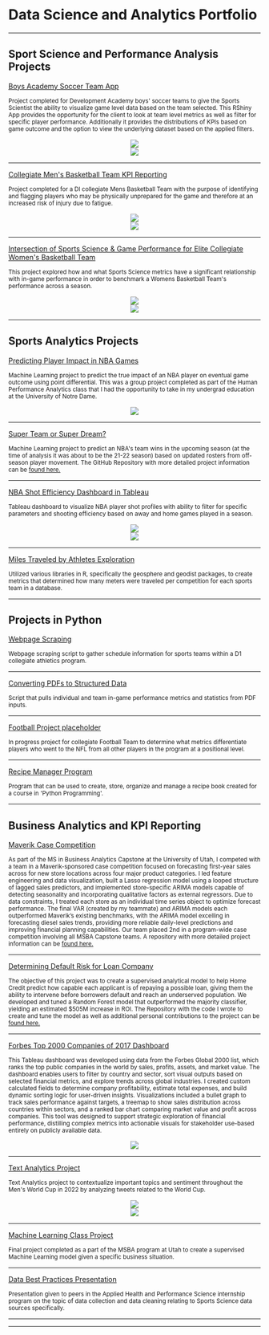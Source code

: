 # Data Science and Analytics Portfolio

---

## Sport Science and Performance Analysis Projects

[Boys Academy Soccer Team App](/soccer_app_page.md)

<small>Project completed for Development Academy boys' soccer teams to give the Sports Scientist the ability to visualize game level data based on the team selected. This RShiny App provides the opportunity for the client to look at team level metrics as well as filter for specific player performance. Additionally it provides the distributions of KPIs based on game outcome and
the option to view the underlying dataset based on the applied filters.</small>

<center><img src="images/Soccer_App_1.png"/></center>
<center><img src="images/Soccer_App_7.png"/></center>

---
[Collegiate Men's Basketball Team KPI Reporting](/mens_bball_project.md)

<small>Project completed for a DI collegiate Mens Basketball Team with the purpose of identifying and flagging players who may be physically unprepared for the game and therefore at an increased risk of injury due to fatigue.</small>

<center><img src="images/player_plots.png"/></center>
<center><img src="images/MBB_Strive_EDA.png"/></center>

---
[Intersection of Sports Science & Game Performance for Elite Collegiate Women's Basketball Team](/WBB_Performance_Analysis.md)

<small>This project explored how and what Sports Science metrics have a significant relationship with in-game performance in order to benchmark a Womens Basketball Team's performance across a season.</small>

<center><img src="images/cluster_viz_final.png"/></center>
<center><img src="images/Initial_Viz_WBB.png"/></center>

---

## Sports Analytics Projects

[Predicting Player Impact in NBA Games](/human_performance_analytics_project.md)

<small>Machine Learning project to predict the true impact of an NBA player on eventual game outcome using point differential. This was a group project completed as part of the Human Performance Analytics class that I had the opportunity to take in my undergrad education at the University of Notre Dame.</small>

<center><img src="images/HPA_SHAP_Plot.png"/></center>

---
[Super Team or Super Dream?](/pdf/NBA_ML_Analysis.pdf)

<small>Machine Learning project to predict an NBA's team wins in the upcoming season (at the time of analysis it was about to be the 21-22 season) based on updated rosters from off-season player movement. The GitHub Repository with more detailed project information can be [found here.](https://github.com/jadegosar/Predicting_NBA_Team_Wins)</small>

---
[NBA Shot Efficiency Dashboard in Tableau](https://github.com/jadegosar/Tableau_Projects)

<small>Tableau dashboard to visualize NBA player shot profiles with ability to filter for specific parameters and shooting efficiency based on away and home games played in a season.</small>

<center><img src="images/Tableau_Dashboard_1.png"/></center>
<center><img src="images/Tableau_Dashboard_2.png"/></center>

---
[Miles Traveled by Athletes Exploration](https://github.com/jadegosar/Team_Miles_Traveled)

<small>Utilized various libraries in R, specifically the geosphere and geodist packages, to create metrics that determined how many meters were traveled per competition for each sports team in a database.</small>

---

## Projects in Python

[Webpage Scraping](https://github.com/jadegosar/Python_Projects)

<small>Webpage scraping script to gather schedule information for sports teams within a D1 collegiate athletics program.</small>

---
[Converting PDFs to Structured Data](https://github.com/jadegosar/Python_Projects)

<small>Script that pulls individual and team in-game performance metrics and statistics from PDF inputs.</small>

---
[Football Project placeholder](/pdf/sample_presentation.pdf)

<small>In progress project for collegiate Football Team to determine what metrics differentiate players who went to the NFL from all other players in the program at a positional level.</small>

---
[Recipe Manager Program](https://github.com/jadegosar/Recipe_Manager_Interface)

<small>Program that can be used to create, store, organize and manage a recipe book created for a course in 'Python Programming'.</small>

---

## Business Analytics and KPI Reporting

[Maverik Case Competition](/pdf/Maverik_Project_Presentation.pdf)

<small>As part of the MS in Business Analytics Capstone at the University of Utah, I competed with a team in a Maverik-sponsored case competition focused on forecasting first-year sales across for new store locations across four major product categories. I led feature engineering and data visualization, built a Lasso regression model using a looped structure of lagged sales predictors, and implemented store-specific ARIMA models capable of detecting seasonality and incorporating qualitative factors as external regressors. Due to data constraints, I treated each store as an individual time series object to optimize forecast performance. The final VAR (created by my teammate) and ARIMA models each outperformed Maverik’s existing benchmarks, with the ARIMA model excelling in forecasting diesel sales trends, providing more reliable daily-level predictions and improving financial planning capabilities. Our team placed 2nd in a program-wide case competition involving all MSBA Capstone teams. A repository with more detailed project information can be [found here.](https://github.com/jadegosar/Maverik-Case-Competition)</small>

---
[Determining Default Risk for Loan Company](/pdf/Home_Credit_Presentation.pdf)

<small>The objective of this project was to create a supervised analytical model to help Home Credit predict how capable each applicant is of repaying a possible loan, giving them the ability to intervene before borrowers default and reach an underserved population. We developed and tuned a Random Forest model that outperformed the majority classifier, yielding an estimated $505M increase in ROI. The Repository with the code I wrote to create and tune the model as well as additional personal contributions to the project can be [found here.](https://github.com/jadegosar/Home_Credit_Default_Risk)</small>

---
[Forbes Top 2000 Companies of 2017 Dashboard](https://github.com/jadegosar/Tableau_Projects)

<small>This Tableau dashboard was developed using data from the Forbes Global 2000 list, which ranks the top public companies in the world by sales, profits, assets, and market value. The dashboard enables users to filter by country and sector, sort visual outputs based on selected financial metrics, and explore trends across global industries. I created custom calculated fields to determine company profitability, estimate total expenses, and build dynamic sorting logic for user-driven insights. Visualizations included a bullet graph to track sales performance against targets, a treemap to show sales distribution across countries within sectors, and a ranked bar chart comparing market value and profit across companies. This tool was designed to support strategic exploration of financial performance, distilling complex metrics into actionable visuals for stakeholder use-based entirely on publicly available data.</small>

<center><img src="images/Forbes_Dashboard.png"/></center>

---
[Text Analytics Project](https://github.com/jadegosar/World_Cup_Tweets)

<small>Text Analytics project to contextualize important topics and sentiment throughout the Men's World Cup in 2022 by analyzing tweets related to the World Cup.</small>

<center><img src="images/TA_Pic_Portfolio.png"/></center>
<center><img src="images/TA_Pic_Portfolio2.png"/></center>

---
[Machine Learning Class Project](https://github.com/jadegosar/ML_Class_Project)

<small>Final project completed as a part of the MSBA program at Utah to create a supervised Machine Learning model given a specific business situation.</small>

---
[Data Best Practices Presentation](/pdf/Data_Collection_and_Cleaning_Presentation.pdf)

<small>Presentation given to peers in the Applied Health and Performance Science internship program on the topic of data collection and data cleaning relating to Sports Science data sources specifically.</small>

---



---
<p style="font-size:11px">
<!-- Remove above link if you don't want to attibute -->
